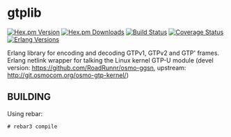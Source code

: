 gtplib
======
[![Hex.pm Version][hexpm version]][hexpm]
[![Hex.pm Downloads][hexpm downloads]][hexpm]
[![Build Status][gh badge]][gh]
[![Coverage Status][coveralls badge]][coveralls]
[![Erlang Versions][erlang version badge]][gh]

Erlang library for encoding and decoding GTPv1, GTPv2 and GTP' frames.
Erlang netlink wrapper for talking the Linux kernel GTP-U module
(devel version: https://github.com/RoadRunnr/osmo-ggsn,
 upstream:      http://git.osmocom.org/osmo-gtp-kernel/)

BUILDING
--------

Using rebar:

    # rebar3 compile

<!-- Badges -->
[hexpm]: https://hex.pm/packages/gtplib
[hexpm version]: https://img.shields.io/hexpm/v/gtplib.svg?style=flat-square
[hexpm downloads]: https://img.shields.io/hexpm/dt/gtplib.svg?style=flat-square
[gh]: https://github.com/travelping/gtplib/actions/workflows/main.yml
[gh badge]: https://img.shields.io/github/workflow/status/travelping/gtplib/CI?style=flat-square
[coveralls]: https://coveralls.io/github/travelping/gtplib
[coveralls badge]: https://img.shields.io/coveralls/travelping/gtplib/master.svg?style=flat-square
[erlang version badge]: https://img.shields.io/badge/erlang-21.3%20to%2023.2-blue.svg?style=flat-square
